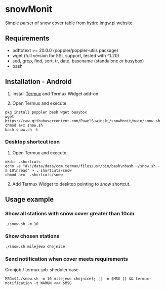 # snowMonit
Simple parser of snow cover table from [hydro.imgw.pl](https://hydro.imgw.pl) website.


## Requirements
 
 - pdftotext >= 20.0.0 (poppler/poppler-utils package)
 - wget (full version for SSL support, tested with ^1.20)
 - sed, grep, find, sort, tr, date, basename (standalone or busybox)
 - bash


## Installation - Android

1. Install [Termux](https://termux.com) and Termux Widget add-on.

2. Open Termux and execute:

```
pkg install poppler bash wget busybox
wget https://raw.githubusercontent.com/PawelSuwinski/snowMonit/main/snow.sh
chmod a+x snow.sh
bash snow.sh -h
```

### Desktop shortcut icon

1. Open Termux and execute:

```
mkdir .shortcuts
echo -e "#\!/data/data/com.termux/files/usr/bin/bash\nbash ~/snow.sh -m 10\nread" > . shortcuts/snow
chmod a+x  .shortcuts/snow
```

2. Add Termux Widget to desktop pointing to _snow_ shortcut.


## Usage example

### Show all stations with snow cover greater than 10cm

`./snow.sh -m 10`

### Show chosen stations

`./snow.sh milejewo chojnice`

### Send notification when cover meets requirements

Cronjob / termux-job-sheduler case.

```
MSG=$(./snow.sh -m 10 milejewo chojnice); [[ -n $MSG ]] && termux-notification -t WARUN <<< $MSG
```
